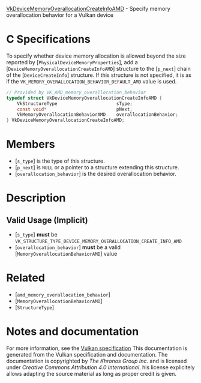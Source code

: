 [VkDeviceMemoryOverallocationCreateInfoAMD](https://www.khronos.org/registry/vulkan/specs/1.3-extensions/man/html/VkDeviceMemoryOverallocationCreateInfoAMD.html) - Specify memory overallocation behavior for a Vulkan device

# C Specifications
To specify whether device memory allocation is allowed beyond the size
reported by [`PhysicalDeviceMemoryProperties`], add a
[`DeviceMemoryOverallocationCreateInfoAMD`] structure to the [`p_next`]
chain of the [`DeviceCreateInfo`] structure.
If this structure is not specified, it is as if the
`VK_MEMORY_OVERALLOCATION_BEHAVIOR_DEFAULT_AMD` value is used.
```c
// Provided by VK_AMD_memory_overallocation_behavior
typedef struct VkDeviceMemoryOverallocationCreateInfoAMD {
    VkStructureType                      sType;
    const void*                          pNext;
    VkMemoryOverallocationBehaviorAMD    overallocationBehavior;
} VkDeviceMemoryOverallocationCreateInfoAMD;
```

# Members
- [`s_type`] is the type of this structure.
- [`p_next`] is `NULL` or a pointer to a structure extending this structure.
- [`overallocation_behavior`] is the desired overallocation behavior.

# Description
## Valid Usage (Implicit)
-  [`s_type`] **must**  be `VK_STRUCTURE_TYPE_DEVICE_MEMORY_OVERALLOCATION_CREATE_INFO_AMD`
-  [`overallocation_behavior`] **must**  be a valid [`MemoryOverallocationBehaviorAMD`] value

# Related
- [`amd_memory_overallocation_behavior`]
- [`MemoryOverallocationBehaviorAMD`]
- [`StructureType`]

# Notes and documentation
For more information, see the [Vulkan specification](https://www.khronos.org/registry/vulkan/specs/1.3-extensions/html/vkspec.html)
This documentation is generated from the Vulkan specification and documentation.
The documentation is copyrighted by *The Khronos Group Inc.* and is licensed under *Creative Commons Attribution 4.0 International*.
his license explicitely allows adapting the source material as long as proper credit is given.
        